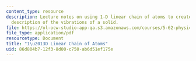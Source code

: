 ```yaml
---
content_type: resource
description: Lecture notes on using 1-D linear chain of atoms to create an atomic
  description of the vibrations of a solid.
file: https://ol-ocw-studio-app-qa.s3.amazonaws.com/courses/5-62-physical-chemistry-ii-spring-2008/86d804b712f38d00c750ab6d51ef175e_23_562ln08.pdf
file_type: application/pdf
resourcetype: Document
title: "1\u2013D Linear Chain of Atoms"
uid: 86d804b7-12f3-8d00-c750-ab6d51ef175e
---
```

